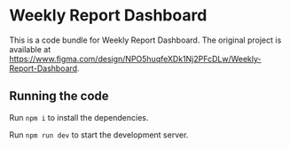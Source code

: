 
  # Weekly Report Dashboard

  This is a code bundle for Weekly Report Dashboard. The original project is available at https://www.figma.com/design/NPO5huqfeXDk1Nj2PFcDLw/Weekly-Report-Dashboard.

  ## Running the code

  Run `npm i` to install the dependencies.

  Run `npm run dev` to start the development server.
  
